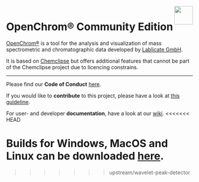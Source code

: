 <img src="https://www.openchrom.net/img/LogoTrans.png" height="50" align="right">

# OpenChrom® Community Edition

[OpenChrom®](https://en.wikipedia.org/wiki/OpenChrom) is a tool for the analysis and visualization of mass spectrometric and chromatographic data developed by [Lablicate GmbH](https://lablicate.com).

It is based on [Chemclipse](https://github.com/eclipse/chemclipse) but offers additional features that cannot be part of the Chemclipse project due to licencing constrains.

---

Please find our **Code of Conduct** [here](https://github.com/OpenChrom/openchrom/blob/develop/CODE_OF_CONDUCT.md).

If you would like to **contribute** to this project, please have a look at [this guideline](https://github.com/OpenChrom/openchrom/blob/develop/CONTRIBUTING.md).

For user- and developer **documentation**, have a look at our [wiki](https://github.com/OpenChrom/openchrom/wiki).
<<<<<<< HEAD

Builds for Windows, MacOS and Linux can be downloaded [here](https://www.lablicate.com/platform/openchrom/download).
=======
>>>>>>> upstream/wavelet-peak-detector

